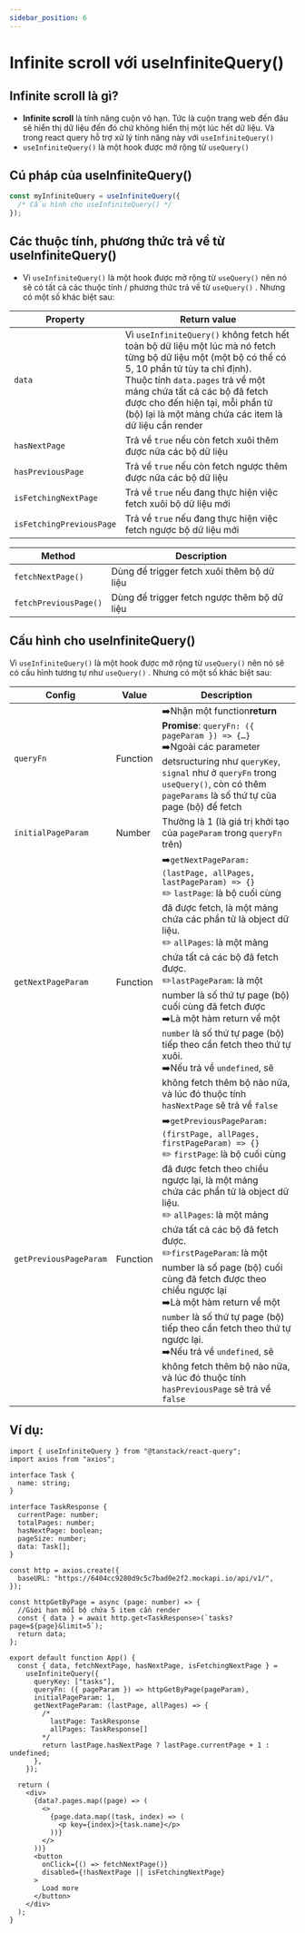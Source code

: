 ```yaml
---
sidebar_position: 6
---
```


# Infinite scroll với useInfiniteQuery()

## Infinite scroll là gì?

- **Infinite scroll** là tính năng cuộn vô hạn. Tức là cuộn trang web đến đâu sẽ hiển thị dữ liệu đến đó chứ không hiển thị một lúc hết dữ liệu. Và trong react query hỗ trợ xử lý tính năng này với `useInfiniteQuery()`
- `useInfiniteQuery()` là một hook được mở rộng từ `useQuery()`

## Cú pháp của useInfiniteQuery()

```ts
const myInfiniteQuery = useInfiniteQuery({
  /* Cấu hình cho useInfiniteQuery() */
});
```

## Các thuộc tính, phương thức trả về từ useInfiniteQuery()

- Vì `useInfiniteQuery()` là một hook được mở rộng từ `useQuery()` nên nó sẽ có tất cả các thuộc tính / phương thức trả về từ `useQuery()` . Nhưng có một số khác biệt sau:

| Property                 | Return value                                                                                                                                                                                                                                                                                                           |
| ------------------------ | ---------------------------------------------------------------------------------------------------------------------------------------------------------------------------------------------------------------------------------------------------------------------------------------------------------------------- |
| `data`                   | Vì `useInfiniteQuery()` không fetch hết toàn bộ dữ liệu một lúc mà nó fetch từng bộ dữ liệu một (một bộ có thể có 5, 10 phần tử tùy ta chỉ định).<br />Thuộc tính `data.pages` trả về một mảng chứa tất cả các bộ đã fetch được cho đến hiện tại, mỗi phần tử (bộ) lại là một mảng chứa các item là dữ liệu cần render |
| `hasNextPage`            | Trả về `true` nếu còn fetch xuôi thêm được nữa các bộ dữ liệu                                                                                                                                                                                                                                                          |
| `hasPreviousPage`        | Trả về `true` nếu còn fetch ngược thêm được nữa các bộ dữ liệu                                                                                                                                                                                                                                                         |
| `isFetchingNextPage`     | Trả về `true` nếu đang thực hiện việc fetch xuôi bộ dữ liệu mới                                                                                                                                                                                                                                                        |
| `isFetchingPreviousPage` | Trả về `true` nếu đang thực hiện việc fetch ngược bộ dữ liệu mới                                                                                                                                                                                                                                                       |

| Method                | Description                                 |
| --------------------- | ------------------------------------------- |
| `fetchNextPage()`     | Dùng để trigger fetch xuôi thêm bộ dữ liệu  |
| `fetchPreviousPage()` | Dùng để trigger fetch ngược thêm bộ dữ liệu |

## Cấu hình cho useInfiniteQuery()

Vì `useInfiniteQuery()` là một hook được mở rộng từ `useQuery()` nên nó sẽ có cấu hình tương tự như `useQuery()` . Nhưng có một số khác biệt sau:

| Config                 | Value    | Description                                                                                                                                                                                                                                                                                                                                                                                                                                                                                                                                                                                             |
| ---------------------- | -------- | ------------------------------------------------------------------------------------------------------------------------------------------------------------------------------------------------------------------------------------------------------------------------------------------------------------------------------------------------------------------------------------------------------------------------------------------------------------------------------------------------------------------------------------------------------------------------------------------------------- |
| `queryFn`              | Function | ➡️Nhận một function**return Promise**: `queryFn: ({ pageParam }) => {…}`<br />➡️Ngoài các parameter detsructuring như `queryKey`, `signal` như ở `queryFn` trong `useQuery()`, còn có thêm `pageParams` là số thứ tự của page (bộ) để fetch                                                                                                                                                                                                                                                                                                                                                             |
| `initialPageParam`     | Number   | Thường là 1 (là giá trị khởi tạo của `pageParam` trong `queryFn` trên)                                                                                                                                                                                                                                                                                                                                                                                                                                                                                                                                  |
| `getNextPageParam`     | Function | ➡️`getNextPageParam: (lastPage, allPages, lastPageParam) => {}`<br />✏️ `lastPage`: là bộ cuối cùng đã được fetch, là một mảng chứa các phần tử là object dữ liệu.<br />✏️ `allPages`: là một mảng chứa tất cả các bộ đã fetch được.<br />✏️`lastPageParam`: là một number là số thứ tự page (bộ) cuối cùng đã fetch được<br />➡️Là một hàm return về một `number` là số thứ tự page (bộ) tiếp theo cần fetch theo thứ tự xuôi. <br />➡️Nếu trả về `undefined`, sẽ không fetch thêm bộ nào nữa, và lúc đó thuộc tính `hasNextPage` sẽ trả về `false`                                                    |
| `getPreviousPageParam` | Function | ➡️`getPreviousPageParam: (firstPage, allPages, firstPageParam) => {}`<br />✏️ `firstPage`: là bộ cuối cùng đã được fetch theo chiều ngược lại, là một mảng chứa các phần tử là object dữ liệu.<br />✏️ `allPages`: là một mảng chứa tất cả các bộ đã fetch được.<br />✏️`firstPageParam`: là một number là số page (bộ) cuối cùng đã fetch được theo chiều ngược lại<br />➡️Là một hàm return về một `number` là số thứ tự page (bộ) tiếp theo cần fetch theo thứ tự ngược lại.<br />➡️Nếu trả về `undefined`, sẽ không fetch thêm bộ nào nữa, và lúc đó thuộc tính `hasPreviousPage` sẽ trả về `false` |

## Ví dụ:

```tsx
import { useInfiniteQuery } from "@tanstack/react-query";
import axios from "axios";

interface Task {
  name: string;
}

interface TaskResponse {
  currentPage: number;
  totalPages: number;
  hasNextPage: boolean;
  pageSize: number;
  data: Task[];
}

const http = axios.create({
  baseURL: "https://6404cc9280d9c5c7bad0e2f2.mockapi.io/api/v1/",
});

const httpGetByPage = async (page: number) => {
  //Giới hạn mỗi bộ chứa 5 item cần render
  const { data } = await http.get<TaskResponse>(`tasks?page=${page}&limit=5`);
  return data;
};

export default function App() {
  const { data, fetchNextPage, hasNextPage, isFetchingNextPage } =
    useInfiniteQuery({
      queryKey: ["tasks"],
      queryFn: ({ pageParam }) => httpGetByPage(pageParam),
      initialPageParam: 1,
      getNextPageParam: (lastPage, allPages) => {
        /* 
          lastPage: TaskResponse
          allPages: TaskResponse[]
        */
        return lastPage.hasNextPage ? lastPage.currentPage + 1 : undefined;
      },
    });

  return (
    <div>
      {data?.pages.map((page) => (
        <>
          {page.data.map((task, index) => (
            <p key={index}>{task.name}</p>
          ))}
        </>
      ))}
      <button
        onClick={() => fetchNextPage()}
        disabled={!hasNextPage || isFetchingNextPage}
      >
        Load more
      </button>
    </div>
  );
}
```
